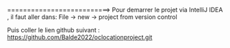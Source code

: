 ==========================>
Pour demarrer le projet via IntelliJ IDEA , il faut aller dans: 
File
    -> 
      new 
          -> 
            project from version control 
            
Puis coller le lien github suivant : https://github.com/Balde2022/oclocationproject.git
